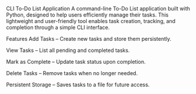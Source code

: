 CLI To-Do List Application
A command-line To-Do List application built with Python, designed to help users efficiently manage their tasks. This lightweight and user-friendly tool enables task creation, tracking, and completion through a simple CLI interface.

Features
Add Tasks – Create new tasks and store them persistently.

View Tasks – List all pending and completed tasks.

Mark as Complete – Update task status upon completion.

Delete Tasks – Remove tasks when no longer needed.

Persistent Storage – Saves tasks to a file for future access.
